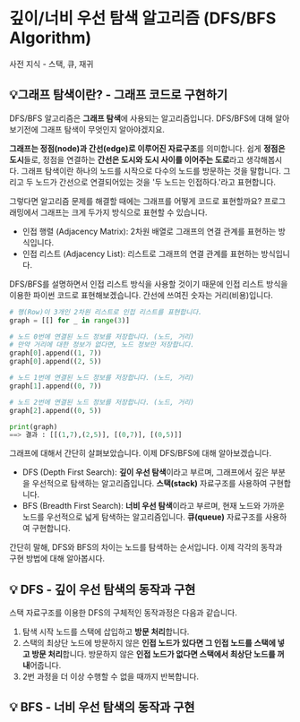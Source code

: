 # 깊이/너비 우선 탐색 알고리즘 (DFS/BFS Algorithm)

사전 지식 - 스택, 큐, 재귀


## 💡그래프 탐색이란? - 그래프 코드로 구현하기

DFS/BFS 알고리즘은 **그래프 탐색**에 사용되는 알고리즘입니다.  DFS/BFS에 대해 알아보기전에 그래프 탐색이 무엇인지 알아야겠지요. 

**그래프는 정점(node)과 간선(edge)로 이루어진 자료구조**를 의미합니다. 쉽게 **정점은 도시**들로, 정점을 연결하는 **간선은 도시와 도시 사이를 이어주는 도로**라고 생각해봅시다. 그래프 탐색이란 하나의 노드를 시작으로 다수의 노드를 방문하는 것을 말합니다. 그리고 두 노드가 간선으로 연결되어있는 것을 '두 노드는 인접하다.'라고 표현합니다. 

그렇다면 알고리즘 문제를 해결할 때에는 그래프를 어떻게 코드로 표현할까요? 프로그래밍에서 그래프는 크게 두가지 방식으로 표현할 수 있습니다. 

* 인접 행렬 (Adjacency Matrix): 2차원 배열로 그래프의 연결 관계를 표현하는 방식입니다. 
* 인접 리스트 (Adjacency List): 리스트로 그래프의 연결 관계를 표현하는 방식입니다.

DFS/BFS를 설명하면서 인접 리스트 방식을 사용할 것이기 때문에 인접 리스트 방식을 이용한 파이썬 코드로 표현해보겠습니다. 간선에 쓰여진 숫자는 거리(비용)입니다. 

~~~python
# 행(Row)이 3개인 2차원 리스트로 인접 리스트를 표현합니다.
graph = [[] for _ in range(3)]

# 노드 0번에 연결된 노드 정보를 저장합니다. (노드, 거리)
# 만약 거리에 대한 정보가 없다면, 노드 정보만 저장합니다.
graph[0].append((1, 7))
graph[0].append((2, 5))

# 노드 1번에 연결된 노드 정보를 저장합니다. (노드, 거리)
graph[1].append((0, 7))

# 노드 2번에 연결된 노드 정보를 저장합니다. (노드, 거리)
graph[2].append((0, 5))

print(graph)
==> 결과 : [[(1,7),(2,5)], [(0,7)], [(0,5)]]
~~~



그래프에 대해서 간단히 살펴보았습니다. 이제 DFS/BFS에 대해 알아보겠습니다. 

* DFS (Depth First Search): **깊이 우선 탐색**이라고 부르며, 그래프에서 깊은 부분을 우선적으로 탐색하는 알고리즘입니다. **스택(stack)** 자료구조를 사용하여 구현합니다. 
* BFS (Breadth First Search): **너비 우선 탐색**이라고 부르며, 현재 노드와 가까운 노드를 우선적으로 넓게 탐색하는 알고리즘입니다. **큐(queue)** 자료구조를 사용하여 구현합니다.

간단히 말해, DFS와 BFS의 차이는 노드를 탐색하는 순서입니다. 이제 각각의 동작과 구현 방법에 대해 알아봅시다. 



## 💡 DFS - 깊이 우선 탐색의 동작과 구현

스택 자료구조를 이용한 DFS의 구체적인 동작과정은 다음과 같습니다.

1. 탐색 시작 노드를 스택에 삽입하고 **방문 처리**합니다.
2. 스택의 최상단 노드에 방문하지 않은 **인접 노드가 있다면 그 인접 노드를 스택에 넣고 방문 처리**합니다. 방문하지 않은 **인접 노드가 없다면 스택에서 최상단 노드를 꺼내**어줍니다.
3. 2번 과정을 더 이상 수행할 수 없을 때까지 반복합니다.



## 💡 BFS - 너비 우선 탐색의 동작과 구현


